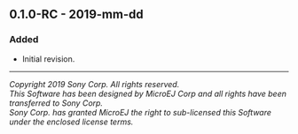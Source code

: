 ## 0.1.0-RC - 2019-mm-dd

### Added
  - Initial revision.
  
---
_Copyright 2019 Sony Corp. All rights reserved._  
_This Software has been designed by MicroEJ Corp and all rights have been transferred to Sony Corp._  
_Sony Corp. has granted MicroEJ the right to sub-licensed this Software under the enclosed license terms._  